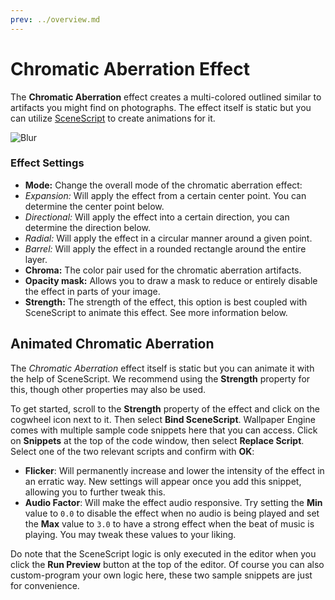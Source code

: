 ```yaml
---
prev: ../overview.md
---
```

# Chromatic Aberration Effect

The **Chromatic Aberration** effect creates a multi-colored outlined similar to artifacts you might find on photographs. The effect itself is static but you can utilize [SceneScript](/en/scene/scenescript/introduction.html) to create animations for it.

![Blur](/img/effects/Chromatic_Aberration.gif)

### Effect Settings

* **Mode:** Change the overall mode of the chromatic aberration effect:
* *Expansion:* Will apply the effect from a certain center point. You can determine the center point below.
* *Directional:* Will apply the effect into a certain direction, you can determine the direction below.
* *Radial:* Will apply the effect in a circular manner around a given point.
* *Barrel:* Will apply the effect in a rounded rectangle around the entire layer.
* **Chroma:** The color pair used for the chromatic aberration artifacts.
* **Opacity mask:** Allows you to draw a mask to reduce or entirely disable the effect in parts of your image.
* **Strength:** The strength of the effect, this option is best coupled with SceneScript to animate this effect. See more information below.

## Animated Chromatic Aberration

The *Chromatic Aberration* effect itself is static but you can animate it with the help of SceneScript. We recommend using the **Strength** property for this, though other properties may also be used.

To get started, scroll to the **Strength** property of the effect and click on the cogwheel icon next to it. Then select **Bind SceneScript**. Wallpaper Engine comes with multiple sample code snippets here that you can access. Click on **Snippets** at the top of the code window, then select **Replace Script**. Select one of the two relevant scripts and confirm with **OK**:

* **Flicker**: Will permanently increase and lower the intensity of the effect in an erratic way. New settings will appear once you add this snippet, allowing you to further tweak this.
* **Audio Factor**: Will make the effect audio responsive. Try setting the **Min** value to `0.0` to disable the effect when no audio is being played and set the **Max** value to `3.0` to have a strong effect when the beat of music is playing. You may tweak these values to your liking.

Do note that the SceneScript logic is only executed in the editor when you click the **Run Preview** button at the top of the editor. Of course you can also custom-program your own logic here, these two sample snippets are just for convenience.